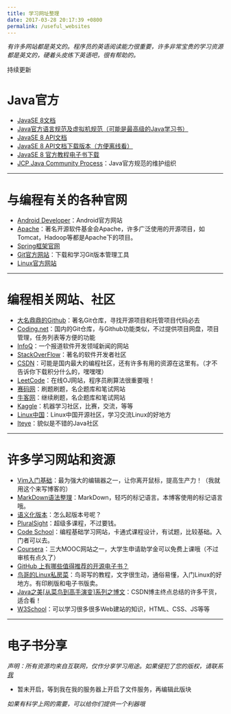 ```yaml
---
title: 学习网址整理
date: 2017-03-28 20:17:39 +0800
permalink: /useful_websites
---
```


*有许多网站都是英文的。程序员的英语阅读能力很重要，许多非常宝贵的学习资源都是英文的，硬着头皮练下英语吧，很有帮助的。*

持续更新

# Java官方

- [JavaSE 8文档](http://docs.oracle.com/javase/8/docs/)
- [Java官方语言规范及虚拟机规范（可能是最高级的Java学习书）](http://docs.oracle.com/javase/specs/index.html)
- [JavaSE 8 API文档](http://docs.oracle.com/javase/8/docs/api/index.html)
- [JavaSE 8 API文档下载版本（方便离线看）](http://www.oracle.com/technetwork/java/javase/documentation/jdk8-doc-downloads-2133158.html)
- [JavaSE 8 官方教程电子书下载](http://www.oracle.com/technetwork/java/javase/java-tutorial-downloads-2005894.html)
- [JCP Java Community Process](https://www.jcp.org/en/home/index)：Java官方规范的维护组织

-----

# 与编程有关的各种官网

- [Android Developer](https://developer.android.com/index.html)：Android官方网站
- [Apache](http://www.apache.org/)：著名开源软件基金会Apache，许多广泛使用的开源项目，如Tomcat，Hadoop等都是Apache下的项目。
- [Spring框架官网](https://spring.io/)
- [Git官方网站](https://git-scm.com/)：下载和学习Git版本管理工具
- [Linux官方网站](http://www.linux.org/) 

---

# 编程相关网站、社区

- [大名鼎鼎的Github](http://github.com)：著名Git仓库，寻找开源项目和托管项目代码必去
- [Coding.net](http://coding.net)：国内的Git仓库，与Github功能类似，不过提供项目网盘，项目管理，任务列表等方便的功能
- [InfoQ](http://http://www.infoq.com/cn/)：一个报道软件开发领域新闻的网站
- [StackOverFlow](http://http://stackoverflow.com/)：著名的软件开发者社区
- [CSDN](http://www.csdn.net/)：可能是国内最大的编程社区，还有许多有用的资源在这里有。（才不告诉你下载积分什么的，嘿嘿嘿）
- [LeetCode](https://leetcode.com/)：在线OJ网站，程序员刷算法很重要哦！
- [赛码网](http://www.acmcoder.com/index)：刷题刷题，名企题库和笔试网站
- [牛客网](https://www.nowcoder.com/)：继续刷题，名企题库和笔试网站
- [Kaggle](https://www.kaggle.com/)：机器学习社区，比赛，交流，等等
- [Linux中国](https://linux.cn/)：Linux中国开源社区，学习交流Linux的好地方
- [Iteye](http://www.iteye.com/)：貌似是不错的Java社区

---

# 许多学习网站和资源

- [Vim入门基础](http://www.jianshu.com/p/bcbe916f97e1)：最为强大的编辑器之一，让你离开鼠标，提高生产力！（我就用这个来写博客的）
- [MarkDown语法整理](http://blog.leanote.com/post/freewalk/Markdown-%E8%AF%AD%E6%B3%95%E6%89%8B%E5%86%8C)：MarkDown，轻巧的标记语言。本博客使用的标记语言哦。
- [语义化版本](http://semver.org/#semantic-versioning-200)：怎么起版本号呢？
- [PluralSight](https://www.pluralsight.com/learn)：超级多课程，不过要钱。
- [Code School](https://www.codeschool.com/)：编程基础学习网站，卡通式课程设计，有试题，比较基础。入门者可以去。
- [Coursera](https://www.coursera.org/)：三大MOOC网站之一，大学生申请助学金可以免费上课哦（不过审核有点久了）
- [GitHub 上有哪些值得推荐的开源电子书？](https://www.zhihu.com/question/38836382)
- [鸟哥的Linux私房菜](http://linux.vbird.org/)：鸟哥写的教程，文字很生动，通俗易懂，入门Linux的好地方。有印刷版和电子书版卖。
- [Java之美\[从菜鸟到高手演变\]系列之博文](http://blog.csdn.net/zhangerqing/article/details/8245560)：CSDN博主终点总结的许多干货，适合看！
- [W3School](http://www.w3school.com.cn)：可以学习很多很多Web建站的知识，HTML、CSS、JS等等

---

# 电子书分享

*声明：所有资源均来自互联网，仅作分享学习用途。如果侵犯了您的版权，请联系[我](mailto:wu812730157@gmail.com)*

- 暂未开启，等到我在我的服务器上开启了文件服务，再编辑此版块

*如果有科学上网的需要，可以给你们提供一个利器哦*
